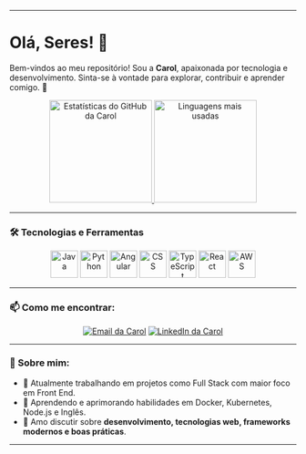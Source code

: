 
---

# Olá, Seres! 👋  
Bem-vindos ao meu repositório! Sou a **Carol**, apaixonada por tecnologia e desenvolvimento. Sinta-se à vontade para explorar, contribuir e aprender comigo. 🚀  

<div align="center">
  <a href="https://github.com/carolpontara">
    <img height="180em" src="https://github-readme-stats.vercel.app/api?username=carolpontara&show_icons=true&theme=dracula&include_all_commits=true&count_private=true" alt="Estatísticas do GitHub da Carol"/>
    <img height="180em" src="https://github-readme-stats.vercel.app/api/top-langs/?username=carolpontara&layout=compact&theme=dracula" alt="Linguagens mais usadas"/>
  </a>
</div>

---

### 🛠️ Tecnologias e Ferramentas
<div align="center">
  <img src="https://img.icons8.com/color/48/000000/java-coffee-cup-logo.png" alt="Java" width="48" height="48" title="Java"/>
  <img src="https://img.icons8.com/color/48/000000/python.png" alt="Python" width="48" height="48" title="Python"/>
  <img src="https://img.icons8.com/color/48/000000/angularjs.png" alt="Angular" width="48" height="48" title="Angular"/>
  <img src="https://img.icons8.com/color/48/000000/css3.png" alt="CSS" width="48" height="48" title="CSS"/>
  <img src="https://img.icons8.com/color/48/000000/typescript.png" alt="TypeScript" width="48" height="48" title="TypeScript"/>
  <img src="https://img.icons8.com/color/48/000000/react-native.png" alt="React" width="48" height="48" title="React"/>
  <img src="https://img.icons8.com/color/48/000000/amazon-web-services.png" alt="AWS" width="48" height="48" title="AWS"/>
</div>

---

### 📫 Como me encontrar:
<div align="center">
  <a href="mailto:pontaracarol@gmail.com"><img src="https://img.shields.io/badge/Gmail-D14836?style=for-the-badge&logo=gmail&logoColor=white" alt="Email da Carol"/></a>
  <a href="https://www.linkedin.com/in/ana-caroline-silva-pontara-17a20823b/" target="_blank"><img src="https://img.shields.io/badge/-LinkedIn-%230077B5?style=for-the-badge&logo=linkedin&logoColor=white" alt="LinkedIn da Carol"/></a>
</div>

---

### 🚀 Sobre mim:
- 🔭 Atualmente trabalhando em projetos como Full Stack com maior foco em Front End.
- 🌱 Aprendendo e aprimorando habilidades em Docker, Kubernetes, Node.js e Inglês.
- 💬 Amo discutir sobre **desenvolvimento, tecnologias web, frameworks modernos e boas práticas**.

---

